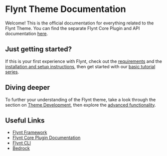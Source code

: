 # Flynt Theme Documentation

Welcome! This is the official documentation for everything related to the Flynt Theme. You can find the separate Flynt Core Plugin and API documentation [here](https://plugindocs.flyntwp.com).

## Just getting started?

If this is your first experience with Flynt, check out the [requirements](requirements.md) and the [installation and setup instructions](setup.md), then get started with our [basic tutorial series](getting-started/readme.md).

## Diving deeper

To further your understanding of the Flynt theme, take a look through the section on [Theme Development](theme-development/readme.md), then explore the [advanced functionality](theme-development/advanced/readme.md).

## Useful Links
* [Flynt Framework](https://flyntwp.com)
* [Flynt Core Plugin Documentation](https://plugindocs.flyntwp.com)
* [Flynt CLI](https://clidocs.flyntwp.com)
* [Bedrock](https://roots.io/bedrock/)
